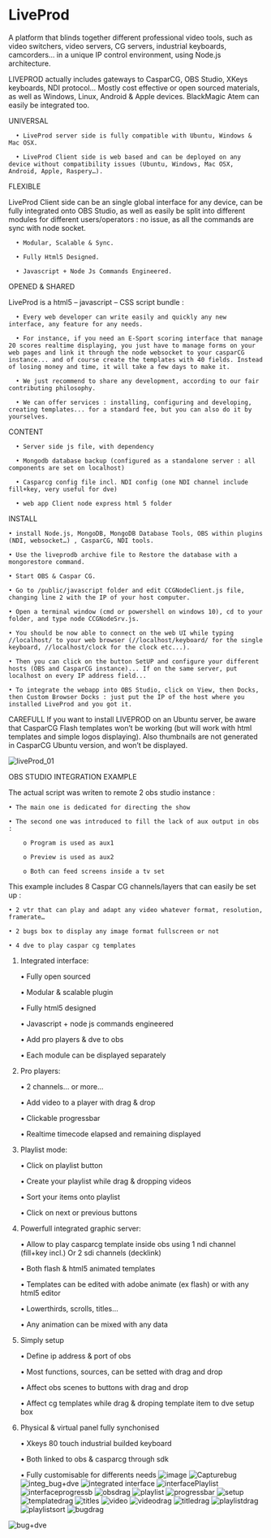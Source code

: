 # LiveProd
A platform that blinds together different professional video tools, such as video switchers, video servers, CG servers, industrial keyboards, camcorders… in a unique IP control environment, using Node.js architecture.

LIVEPROD actually includes gateways to CasparCG, OBS Studio, XKeys keyboards, NDI protocol… Mostly cost effective or open sourced materials, as well as Windows, Linux, Android & Apple devices. BlackMagic Atem can easily be integrated too.

UNIVERSAL

	  • LiveProd server side is fully compatible with Ubuntu, Windows & Mac OSX.
  
	  • LiveProd Client side is web based and can be deployed on any device without compatibility issues (Ubuntu, Windows, Mac OSX, Android, Apple, Raspery…).

FLEXIBLE 

LiveProd Client side can be an single global interface for any device, can be fully integrated onto OBS Studio, as well as easily be split into different modules for different users/operators : no issue, as all the commands are sync with node socket.

	  • Modular, Scalable & Sync.
  
	  • Fully Html5 Designed.
  
	  • Javascript + Node Js Commands Engineered.

OPENED & SHARED

LiveProd is a html5 – javascript – CSS script bundle : 

	  • Every web developer can write easily and quickly any new interface, any feature for any needs.
	  
	  • For instance, if you need an E-Sport scoring interface that manage 20 scores realtime displaying, you just have to manage forms on your web pages and link it through the node websocket to your casparCG instance... and of course create the templates with 40 fields. Instead of losing money and time, it will take a few days to make it.

	  • We just recommend to share any development, according to our fair contributing philosophy.

	  • We can offer services : installing, configuring and developing, creating templates... for a standard fee, but you can also do it by yourselves.

CONTENT 

	  • Server side js file, with dependency

	  • Mongodb database backup (configured as a standalone server : all components are set on localhost)

	  • Casparcg config file incl. NDI config (one NDI channel include fill+key, very useful for dve)

	  • web app Client node express html 5 folder

INSTALL

	• install Node.js, MongoDB, MongoDB Database Tools, OBS within plugins (NDI, websocket…) , CasparCG, NDI tools.
	
	• Use the liveprodb archive file to Restore the database with a mongorestore command.
	
	• Start OBS & Caspar CG.
	
	• Go to /public/javascript folder and edit CCGNodeClient.js file, changing line 2 with the IP of your host computer.
	
	• Open a terminal window (cmd or powershell on windows 10), cd to your folder, and type node CCGNodeSrv.js.
	
	• You should be now able to connect on the web UI while typing //localhost/ to your web browser (//localhost/keyboard/ for the single keyboard, //localhost/clock for the clock etc...). 
	
	• Then you can click on the button SetUP and configure your different hosts (OBS and CasparCG instance)... If on the same server, put localhost on every IP address field...

	• To integrate the webapp into OBS Studio, click on View, then Docks, then Custom Browser Docks : just put the IP of the host where you installed LiveProd and you got it.
	
CAREFULL
If you want to install LIVEPROD on an Ubuntu server, be aware that CasparCG Flash templates won’t  be working (but will work with html templates and simple logos displaying).
Also thumbnails are not generated in CasparCG Ubuntu version, and won’t be displayed.

![liveProd_01](https://user-images.githubusercontent.com/33838534/148247564-33cc4483-3994-413e-915b-ff1acc8317aa.PNG)


OBS STUDIO INTEGRATION EXAMPLE

The actual script was writen to remote 2 obs studio instance :

	• The main one is dedicated for directing the show
	
	• The second one was introduced to fill the lack of aux output in obs :
	
		o Program is used as aux1
		
		o Preview is used as aux2
		
		o Both can feed screens inside a tv set
		

This example includes 8 Caspar CG channels/layers that can easily be set up : 

	• 2 vtr that can play and adapt any video whatever format, resolution, framerate…
	
	• 2 bugs box to display any image format fullscreen or not
	
	• 4 dve to play caspar cg templates 
	

1. Integrated interface:

	• Fully open sourced

	• Modular & scalable plugin

	• Fully html5 designed

	• Javascript + node js commands engineered

	• Add pro players & dve to obs

	• Each module can be displayed separately

2. Pro players:

	• 2 channels… or more…

	• Add video to a player with drag & drop

	• Clickable progressbar

	• Realtime timecode elapsed and remaining displayed

3. Playlist mode:

	• Click on playlist button

	• Create your playlist while drag & dropping videos

	• Sort your items onto playlist

	• Click on next or previous buttons

4. Powerfull integrated graphic server:

	• Allow to play casparcg template inside obs using 1 ndi channel (fill+key incl.) Or 2 sdi channels (decklink)

	• Both flash & html5 animated templates

	• Templates can be edited with adobe animate (ex flash) or with any html5 editor

	• Lowerthirds, scrolls, titles… 

	• Any animation can be mixed with any data

5. Simply setup

	• Define ip address & port of obs

	• Most functions, sources, can be setted with drag and drop

	• Affect obs scenes to buttons with drag and drop

	• Affect cg templates while drag & droping template item to dve setup box

6. Physical & virtual panel fully synchonised

	• Xkeys 80 touch industrial builded keyboard

	• Both linked to obs & casparcg through sdk

	• Fully customisable for differents needs
![image](https://user-images.githubusercontent.com/33838534/148431935-34c558c7-292e-45dd-8438-7d45a09b5c31.png)
![Capturebug](https://user-images.githubusercontent.com/33838534/149331773-f68000f4-ef5d-4564-9888-4ad2b4a6cd8e.PNG)
![integ_bug+dve](https://user-images.githubusercontent.com/33838534/149331775-bc88d39d-2b4a-4f5b-8191-42c48a0f6f40.png)
![integrated interface](https://user-images.githubusercontent.com/33838534/149331778-197aa174-1117-4d35-bb37-bd79d9441697.png)
![interfacePlaylist](https://user-images.githubusercontent.com/33838534/149331782-0d1bbaac-6b81-4e44-9b94-d102d1bb405b.png)
![interfaceprogressb](https://user-images.githubusercontent.com/33838534/149331784-bd27aa7f-628d-40b0-9ff2-258d951f8838.png)
![obsdrag](https://user-images.githubusercontent.com/33838534/149331789-e7e073ad-3186-4733-ac9c-2aa5c5b7ffad.png)
![playlist](https://user-images.githubusercontent.com/33838534/149331794-0f1b8ff3-da79-47c2-9452-95614ec556c0.png)
![progressbar](https://user-images.githubusercontent.com/33838534/149331798-51d4b756-5ce9-4ecb-8743-326c2b1c0475.png)
![setup](https://user-images.githubusercontent.com/33838534/149331802-4403cef9-111c-41d5-8c6b-8ba3051ce373.png)
![templatedrag](https://user-images.githubusercontent.com/33838534/149331805-beccbf39-7cac-4e72-b55c-bc3df0d653de.png)
![titles](https://user-images.githubusercontent.com/33838534/149331807-34b6acc2-e13a-4c93-b50a-0f339772924d.PNG)
![video](https://user-images.githubusercontent.com/33838534/149331808-188130d9-a858-4d9a-8450-113d3cfb3d90.PNG)
![videodrag](https://user-images.githubusercontent.com/33838534/149331810-39fa0032-d60e-4530-b837-31a043ec5abb.png)
![titledrag](https://user-images.githubusercontent.com/33838534/149331813-6a32c77a-b191-405f-a8ca-b39595361478.png)
![playlistdrag](https://user-images.githubusercontent.com/33838534/149331817-07f502ea-1b9a-48a6-a0d8-625019f1a943.png)
![playlistsort](https://user-images.githubusercontent.com/33838534/149331820-8a9fc596-fabc-4ca2-a71f-155beea87283.png)
![bugdrag](https://user-images.githubusercontent.com/33838534/149331823-7bf3f83e-e7ee-448b-87ab-19601dbdb6b8.png)

![bug+dve](https://user-images.githubusercontent.com/33838534/149331745-140bce96-ce02-4b86-b945-7370a4a49b6e.PNG)
